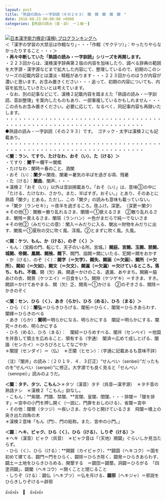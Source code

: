 ```yaml
---
layout: post
title: "熟語の読み・一字訓読（その２９３）　闌　闕　闡　闥　闢　"
date: 2016-08-23 00:00:00 +0900
categories: [熟語の読み（音・訓）　ー１級－]
---
```


[![](/syuusyuu9701/assets/images/熟語の読み・一字訓読（その２９３）-闌-闕-闡-闥-闢--br_c_3028_1.gif)](http://blog.with2.net/link.php?1659096:3028 "日本漢字能力検定(漢検) ブログランキングへ")[日本漢字能力検定(漢検) ブログランキングへ](http://blog.with2.net/link.php?1659096:3028)  
＜「漢字の学習の大禁忌は作輟なり」・・・「作輟（サクテツ）」：やったりやらなかったりすること・・・＞  
**・再々中断していた「熟語の読み・一字訓読」シリーズを再開します。**  
・２２３回からは、漢検漢字辞典第２版の内容を加味したり、調べる辞典の範囲を大字源・漢字源などまで拡大した内容にて、整理しているので、初期のこのシリーズの記載内容とは濃淡・精粗があります・・・２２３回からのほうが内容が濃いと思います。お含み置きください・・・追って、初期の内容についても、内容を拡充していきたいとは考えています。  
・なお、別の記事などにて、漢検２記載内容を踏まえた「熟語の読み・一字訓読、音訓整理」を案内したものもあり、一部重複しているかもしれません・・・この点もお含み置きください。必要に応じて、なるべく、同記事内容も再録いたします。  
・・・・・・・・・・・・・・・・・・・・・・・・・・・・・・・・・・・・・・・・・・・・・・・・・・・・・・・・・・・・・・・・・・・・  
●熟語の読み・一字訓読（その２９３）です。　ゴチック・太字は漢検２にも記載あり。  
・・・・・・・・・・・・・・・・・・・・・・・・・・・・・・・・・・・・・・・・・・・・・・・・・・・・・・・・・・・・・・・・・・・・  
**＜闌：ラン、てすり、たけなわ、おそ（い）、た（ける）＞**  
・てすり：**闌干**＝欄干＝闌檻  
・たけなわ：闌時＝春のこと、酒闌  
・おそ（い）：**闌夕**＝闌夜、闌暑＝暑気の半ばを過ぎる頃、残暑  
・た（ける）：**闌曲**、闌声、・・・  
＊漢検２「おそ（い）」以外は音訓掲載あり。「おそ（い）」は、意味③の中に「たける、たけなわ、さかり。また、半ばすぎ。おそい。」とあり、そのあとに熟語「闌夕」とある。ただし、この「闌夕」の読みも意味も載っていない。  
→「闌夕（ランセキ）」＝夜半を過ぎるころ。夜ふけ。深更。　（深更＝闌夕）  
＊その他①：闌散＝散り乱れるさま、闌珊＝①衰えるさま　②散り乱れるさま、闌残＝衰えるさま、闌斑（ランハン）＝色がまだらで純一でないさま  
＊その他②（みだりにの意）：闌入＝みだりに入る、闌出＝財物をみだりに出す、闌風＝①夏秋の交に吹く風、淳風。②とまずに吹く風。久風。  
  
**＜闕：ケツ、もん、か（ける）、のぞ（く）＞**  
・もん：（宮殿の門、転じて、天子のいる所。宮城。）**闕庭、宮闕、玉闕、禁闕、城闕、帝闕、鳳闕、闕掖、闕下**、闕門、詣闕＝闕にいたる、犯闕＝闕をおかす  
・か（ける）、のぞ（く）：**闕字（＝欠字）、闕失、闕画（＝欠画）、闕所（＝欠所）、闕如（＝欠如）、闕文（＝欠文）、闕漏（＝欠漏）＝欠けているところ。落ち、もれ、不備**。闕（欠）員、闕遺＝かけのこる、遺漏、あやまち。闕腋＝脇あけの衣、闕景（ケツエイ）＝日食をいう。闕隙（ケツゲキ）＝すきま、すき。闕誤＝かけてあやまる、闕（欠）乏、闕焉＝①かける　②のぞきさる、闕除＝かきのぞく  
  
**＜闡：セン、ひら（く）、あき（らか）、ひろ（める）、ひろ（まる）＞**  
・ひら（く）：**闡弘**＝ひらきひろげる、闡拓＝ひらく、闡発＝ひらきあらわす、闡繹＝ひらきのべる  
・あき（らか）：**闡明**＝明らかになる、明らかにする　闡証＝明らかにする、闡究＝きわめ、明らかにする  
・ひろ（める）、ひろ（まる）：　闡綜＝ひろめすべる、闡并（センペイ）＝他国を并呑して領土を広めること、領有する（字通）　闡済＝広めて成しとげる、闡諧（センカイ）＝ひろびろとしてなごやか  
＊闡提（センダイ）＝（仏）　＊丕闡（ヒセン）：（字通に記載あるも意味不詳）  
  
（注）「闡并」の読み：（２０１９．４．３訂正）“せんべい（senbei）”だったものを“せんぺい（senpei）”に修正。大字源でも良く見ると「せんぺい（sennpei）」読みのようだ。  
  
**＜闥：タチ、タツ、こもん＞**＊タツ（漢音）タチ（呉音―漢字源）　＊タチ音の熟語ナシ　＊漢検２「こもん」訓なし。  
・こもん：**紫闥、門闥、禁闥、**宮闥、皇闥、閨闥、・・・排闥＝「闥を排す」＝宮中の小門を押し開く（一説に、門屏をおしのける）、省闥＝宮中  
・その他：闥爾（タツジ）＝疾いさま、からりと開けているさま　飛闥＝楼上の突き出た四角の木  
＊漢検２意味「もん（門）、門の総称。また、宮中の小門。」  
  
**＜闢：ヘキ、ビャク、ひら（く）、ひら（ける）、しりぞ（ける）＞**  
＊ヘキ（漢音）ビャク（呉音）　＊ビャク音は「（天地）開闢」ぐらいしか見当たらず。  
・ひら（く）、ひら（ける）：**開闢（カイビャク）、**闢国（ヘキコク）＝国を初めて建てる、闢門＝門をひらく、闢除＝ひらき除く、闢発＝ひらきあらわす、闢土＝土地をひらきひろめる、開墾する　＝闢田＝闢墾。洞闢＝ひろがる　「四塗洞闢」、闢闔（ヘキコウ）＝開くことと閉じること　  
・しりぞ（ける）：闢仏（ヘキブツ）＝仏を斥ける、**闢邪**（ヘキジャ）＝邪説をひらきしりぞける＝辟邪  
  
👍👍👍　🐒　👍👍👍  